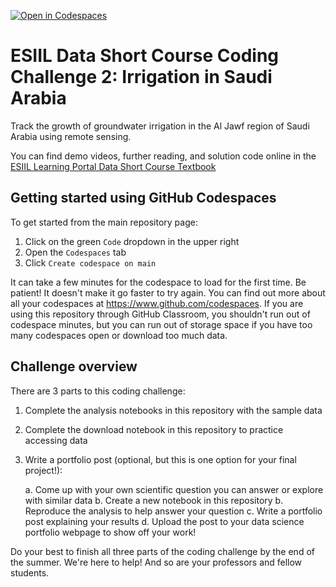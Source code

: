 [![Open in Codespaces](https://classroom.github.com/assets/launch-codespace-2972f46106e565e64193e422d61a12cf1da4916b45550586e14ef0a7c637dd04.svg)](https://classroom.github.com/open-in-codespaces?assignment_repo_id=19948240)
# ESIIL Data Short Course Coding Challenge 2: Irrigation in Saudi Arabia

Track the growth of groundwater irrigation in the Al Jawf region of Saudi Arabia using remote sensing.

You can find demo videos, further reading, and solution code online in the [ESIIL Learning Portal Data Short Course Textbook](https://cu-esiil-edu.github.io/esiil-learning-portal/notebooks/05-vegetation/vegetation-shortcourse.html)

## Getting started using GitHub Codespaces

To get started from the main repository page:
  1. Click on the green `Code` dropdown in the upper right
  2. Open the `Codespaces` tab
  3. Click `Create codespace on main`

It can take a few minutes for the codespace to load for the first time. Be patient! It doesn't make it go faster to try again. You can find out more about all your codespaces at https://www.github.com/codespaces. If you are using this repository through GitHub Classroom, you shouldn't run out of codespace minutes, but you can run out of storage space if you have too many codespaces open or download too much data.

## Challenge overview

There are 3 parts to this coding challenge:

  1. Complete the analysis notebooks in this repository with the sample data
  2. Complete the download notebook in this repository to practice accessing data
  3. Write a portfolio post (optional, but this is one option for your final project!):
     
       a. Come up with your own scientific question you can answer or explore with similar data
       b. Create a new notebook in this repository
       b. Reproduce the analysis to help answer your question
       c. Write a portfolio post explaining your results
       d. Upload the post to your data science portfolio webpage to show off your work!

Do your best to finish all three parts of the coding challenge by the end of the summer. We're here to help! And so are your professors and fellow students.
